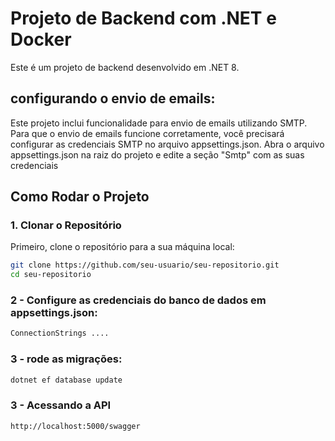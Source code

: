 # Projeto de Backend com .NET e Docker

Este é um projeto de backend desenvolvido em .NET 8.

## configurando o envio de emails:
Este projeto inclui funcionalidade para envio de emails utilizando SMTP. Para que o envio de emails funcione corretamente, você precisará configurar as credenciais SMTP no arquivo appsettings.json.
Abra o arquivo appsettings.json na raiz do projeto e edite a seção "Smtp" com as suas credenciais

## Como Rodar o Projeto

### 1. Clonar o Repositório

Primeiro, clone o repositório para a sua máquina local:

```bash
git clone https://github.com/seu-usuario/seu-repositorio.git
cd seu-repositorio
```

### 2 - Configure as credenciais do banco de dados em appsettings.json:
```bash
ConnectionStrings ....
```

### 3 - rode as migrações:
```bash
dotnet ef database update
```


### 3 - Acessando a API
```bash
http://localhost:5000/swagger
```
